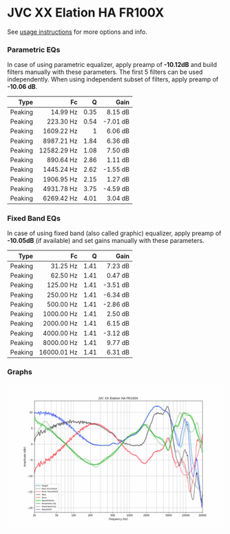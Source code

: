 # JVC XX Elation HA FR100X
See [usage instructions](https://github.com/jaakkopasanen/AutoEq#usage) for more options and info.

### Parametric EQs
In case of using parametric equalizer, apply preamp of **-10.12dB** and build filters manually
with these parameters. The first 5 filters can be used independently.
When using independent subset of filters, apply preamp of **-10.06 dB**.

| Type    | Fc          |    Q | Gain     |
|--------:|------------:|-----:|---------:|
| Peaking | 14.99 Hz    | 0.35 | 8.15 dB  |
| Peaking | 223.30 Hz   | 0.54 | -7.01 dB |
| Peaking | 1609.22 Hz  | 1    | 6.06 dB  |
| Peaking | 8987.21 Hz  | 1.84 | 6.36 dB  |
| Peaking | 12582.29 Hz | 1.08 | 7.50 dB  |
| Peaking | 890.64 Hz   | 2.86 | 1.11 dB  |
| Peaking | 1445.24 Hz  | 2.62 | -1.55 dB |
| Peaking | 1906.95 Hz  | 2.15 | 1.27 dB  |
| Peaking | 4931.78 Hz  | 3.75 | -4.59 dB |
| Peaking | 6269.42 Hz  | 4.01 | 3.04 dB  |

### Fixed Band EQs
In case of using fixed band (also called graphic) equalizer, apply preamp of **-10.05dB**
(if available) and set gains manually with these parameters.

| Type    | Fc          |    Q | Gain     |
|--------:|------------:|-----:|---------:|
| Peaking | 31.25 Hz    | 1.41 | 7.23 dB  |
| Peaking | 62.50 Hz    | 1.41 | 0.47 dB  |
| Peaking | 125.00 Hz   | 1.41 | -3.51 dB |
| Peaking | 250.00 Hz   | 1.41 | -6.34 dB |
| Peaking | 500.00 Hz   | 1.41 | -2.86 dB |
| Peaking | 1000.00 Hz  | 1.41 | 2.50 dB  |
| Peaking | 2000.00 Hz  | 1.41 | 6.15 dB  |
| Peaking | 4000.00 Hz  | 1.41 | -3.12 dB |
| Peaking | 8000.00 Hz  | 1.41 | 9.77 dB  |
| Peaking | 16000.01 Hz | 1.41 | 6.31 dB  |

### Graphs
![](./JVC%20XX%20Elation%20HA%20FR100X.png)